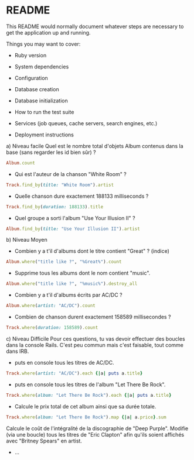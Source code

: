 # README

This README would normally document whatever steps are necessary to get the
application up and running.

Things you may want to cover:

* Ruby version

* System dependencies

* Configuration

* Database creation

* Database initialization

* How to run the test suite

* Services (job queues, cache servers, search engines, etc.)

* Deployment instructions

a) Niveau facile
Quel est le nombre total d'objets Album contenus dans la base (sans regarder les id bien sûr) ?
```ruby
Album.count
```
* Qui est l'auteur de la chanson "White Room" ?
```ruby
Track.find_by(title: "White Room").artist
```
* Quelle chanson dure exactement 188133 milliseconds ?
```ruby
Track.find_by(duration: 188133).title
```
* Quel groupe a sorti l'album "Use Your Illusion II" ?
```ruby
Album.find_by(title: "Use Your Illusion II").artist
```

b) Niveau Moyen
* Combien y a t'il d'albums dont le titre contient "Great" ? (indice)
```ruby
Album.where("title like ?", "%Great%").count
```
* Supprime tous les albums dont le nom contient "music".
```ruby
Album.where("title like ?", "%music%").destroy_all
```
* Combien y a t'il d'albums écrits par AC/DC ?
```ruby
Album.where(artist: "AC/DC").count
```
* Combien de chanson durent exactement 158589 millisecondes ?
```ruby
Track.where(duration: 158589).count
```

c) Niveau Difficile
Pour ces questions, tu vas devoir effectuer des boucles dans la console Rails. C'est peu commun mais c'est faisable, tout comme dans IRB.

* puts en console tous les titres de AC/DC.
```ruby
Track.where(artist: "AC/DC").each {|a| puts a.title}
```
* puts en console tous les titres de l'album "Let There Be Rock".
```ruby
Track.where(album: "Let There Be Rock").each {|a| puts a.title}
```
* Calcule le prix total de cet album ainsi que sa durée totale.
```ruby
Track.where(album: "Let There Be Rock").map {|a| a.price}.sum
```
Calcule le coût de l'intégralité de la discographie de "Deep Purple".
Modifie (via une boucle) tous les titres de "Eric Clapton" afin qu'ils soient affichés avec "Britney Spears" en artist.


* ...
